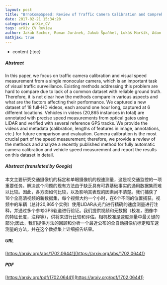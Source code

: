 ```yaml
---
layout: post
title: "BrnoCompSpeed: Review of Traffic Camera Calibration and Comprehensive Dataset for Monocular Speed Measurement"
date: 2017-02-21 15:34:20
categories: arXiv_CV
tags: arXiv_CV Review
author: Jakub Sochor, Roman Juránek, Jakub Špaňhel, Lukáš Maršík, Adam Široký, Adam Herout, Pavel Zemčík
mathjax: true
---
```


* content
{:toc}

##### Abstract
In this paper, we focus on traffic camera calibration and visual speed measurement from a single monocular camera, which is an important task of visual traffic surveillance. Existing methods addressing this problem are hard to compare due to lack of a common dataset with reliable ground truth. Therefore, it is not clear how the methods compare in various aspects and what are the factors affecting their performance. We captured a new dataset of 18 full-HD videos, each around one hour long, captured at 6 different locations. Vehicles in videos (20,865 instances in total) are annotated with precise speed measurements from optical gates using LIDAR and verified with several reference GPS tracks. We provide the videos and metadata (calibration, lengths of features in image, annotations, etc.) for future comparison and evaluation. Camera calibration is the most crucial part of the speed measurement; therefore, we provide a review of the methods and analyze a recently published method for fully automatic camera calibration and vehicle speed measurement and report the results on this dataset in detail.

##### Abstract (translated by Google)
本文主要研究交通摄像机的标定和单眼摄像机的视速测量，这是视交通监控的一项重要任务。解决这个问题的现有方法由于缺乏具有可靠基础事实的通用数据集而难以比较。因此，各方面如何比较，以及影响其表现的因素尚不清楚。我们捕获了18个全高清视频的新数据集，每个视频大约一个小时，在6个不同的位置捕获。视频中的车辆（总计20,865个实例）使用LIDAR从光门进行精确的速度测量进行注释，并通过多个参考GPS轨道进行验证。我们提供视频和元数据（校准，图像中的特征长度，注释等），供将来进行比较和评估。相机校准是速度测量中最关键的部分;因此，我们提供方法的回顾和分析一个最近公布的全自动摄像机标定和车速测量的方法，并在这个数据集上详细报告结果。

##### URL
[https://arxiv.org/abs/1702.06441](https://arxiv.org/abs/1702.06441)

##### PDF
[https://arxiv.org/pdf/1702.06441](https://arxiv.org/pdf/1702.06441)


